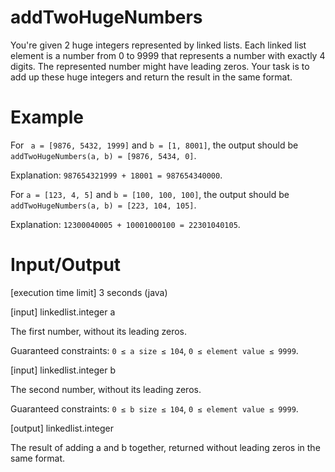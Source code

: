 # addTwoHugeNumbers

You're given 2 huge integers represented by linked lists. Each linked list element is a number from 0 to 9999 that represents a number with exactly 4 digits. The represented number might have leading zeros. Your task is to add up these huge integers and return the result in the same format.

# Example

For ``` a = [9876, 5432, 1999]``` and ```b = [1, 8001]```, the output should be
```addTwoHugeNumbers(a, b) = [9876, 5434, 0]```.

Explanation: ```987654321999 + 18001 = 987654340000```.

For ```a = [123, 4, 5]``` and ```b = [100, 100, 100]```, the output should be
```addTwoHugeNumbers(a, b) = [223, 104, 105]```.

Explanation: ```12300040005 + 10001000100 = 22301040105```.

# Input/Output

[execution time limit] 3 seconds (java)

[input] linkedlist.integer a

The first number, without its leading zeros.

Guaranteed constraints:
```0 ≤ a size ≤ 104```,
```0 ≤ element value ≤ 9999```.

[input] linkedlist.integer b

The second number, without its leading zeros.

Guaranteed constraints:
```0 ≤ b size ≤ 104```,
```0 ≤ element value ≤ 9999```.

[output] linkedlist.integer

The result of adding a and b together, returned without leading zeros in the same format.
